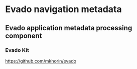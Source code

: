 # Evado navigation metadata

## Evado application metadata processing component

### Evado Kit

https://github.com/mkhorin/evado